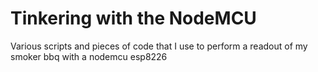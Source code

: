 # Tinkering with the NodeMCU
Various scripts and pieces of code that I use to perform a readout of my smoker bbq with a nodemcu esp8226
